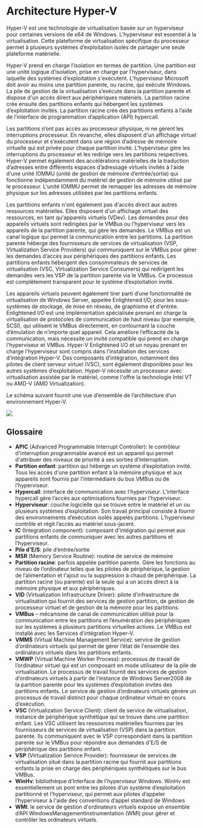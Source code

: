 # Architecture Hyper-V

Hyper-V est une technologie de virtualisation basée sur un hyperviseur pour certaines versions de x64 de Windows.  L’hyperviseur est essentiel à la virtualisation.  Cette plateforme de virtualisation spécifique du processeur permet à plusieurs systèmes d’exploitation isolés de partager une seule plateforme matérielle.  

Hyper-V prend en charge l’isolation en termes de partition. Une partition est une unité logique d’isolation, prise en charge par l’hyperviseur, dans laquelle des systèmes d’exploitation s'exécutent. L’hyperviseur Microsoft doit avoir au moins une partition parente, ou racine, qui exécute Windows. La pile de gestion de la virtualisation s’exécute dans la partition parente et dispose d'un accès direct aux périphériques matériels. La partition racine crée ensuite des partitions enfants qui hébergent les systèmes d’exploitation invités. La partition racine crée des partitions enfants à l’aide de l’interface de programmation d’application (API) hypercall.  

Les partitions n’ont pas accès au processeur physique, ni ne gèrent les interruptions processeur. En revanche, elles disposent d'un affichage virtuel du processeur et s’exécutent dans une région d’adresse de mémoire virtuelle qui est privée pour chaque partition invité. L’hyperviseur gère les interruptions du processeur et les redirige vers les partitions respectives. Hyper-V permet également des accélérations matérielles de la traduction d’adresses entre différents espaces d’adressage virtuels invités à l'aide d'une unité IOMMU (unité de gestion de mémoire d’entrée/sortie) qui fonctionne indépendamment du matériel de gestion de mémoire utilisé par le processeur. L'unité IOMMU permet de remapper les adresses de mémoire physique sur les adresses utilisées par les partitions enfants.  

Les partitions enfants n'ont également pas d'accès direct aux autres ressources matérielles. Elles disposent d'un affichage virtuel des ressources, en tant qu'appareils virtuels (VDev). Les demandes pour des appareils virtuels sont redirigées par le VMBus ou l’hyperviseur vers les appareils de la partition parente, qui gère les demandes. Le VMBus est un canal logique qui permet la communication entre les partitions. La partition parente héberge des fournisseurs de services de virtualisation (VSP, Virtualization Service Providers) qui communiquent sur le VMBus pour gérer les demandes d’accès aux périphériques des partitions enfants. Les partitions enfants hébergent des consommateurs de services de virtualisation (VSC, Virtualization Service Consumers) qui redirigent les demandes vers les VSP de la partition parente via le VMBus. Ce processus est complètement transparent pour le système d’exploitation invité.  

Les appareils virtuels peuvent également tirer parti d’une fonctionnalité de virtualisation de Windows Server, appelée Enlightened I/O, pour les sous-systèmes de stockage, de mise en réseau, de graphisme et d'entrée. Enlightened I/O est une implémentation spécialisée prenant en charge la virtualisation de protocoles de communication de haut niveau (par exemple, SCSI), qui utilisent le VMBus directement, en contournant la couche d’émulation de n’importe quel appareil. Cela améliore l’efficacité de la communication, mais nécessite un invité compatible qui prend en charge l'hyperviseur et VMBus. Hyper-V Enlightened I/O et un noyau prenant en charge l'hyperviseur sont compris dans l’installation des services d’intégration Hyper-V. Des composants d’intégration, notamment des pilotes de client serveur virtuel (VSC), sont également disponibles pour les autres systèmes d’exploitation. Hyper-V nécessite un processeur avec virtualisation assistée par le matériel, comme l'offre la technologie Intel VT ou AMD-V (AMD Virtualization).

Le schéma suivant fournit une vue d’ensemble de l’architecture d’un environnement Hyper-V.

![](./media/hv_architecture.png)

## Glossaire
* **APIC** (Advanced Programmable Interrupt Controller): le contrôleur d'interruption programmable avancé est un appareil qui permet d'attribuer des niveaux de priorité à ses sorties d’interruption.
* **Partition enfant**: partition qui héberge un système d’exploitation invité. Tous les accès d'une partition enfant à la mémoire physique et aux appareils sont fournis par l’intermédiaire du bus VMBus ou de l’hyperviseur.
* **Hypercall**: interface de communication avec l’hyperviseur. L’interface hypercall gère l’accès aux optimisations fournies par l’hyperviseur.
* **Hyperviseur**: couche logicielle qui se trouve entre le matériel et un ou plusieurs systèmes d’exploitation. Son travail principal consiste à fournir des environnements d’exécution isolés appelés partitions. L’hyperviseur contrôle et régit l’accès au matériel sous-jacent.
* **IC** (Integration component): composant d'intégration qui permet aux partitions enfants de communiquer avec les autres partitions et l’hyperviseur.
* **Pile d'E/S**: pile d’entrée/sortie
* **MSR** (Memory Service Routine): routine de service de mémoire
* **Partition racine**: parfois appelée partition parente.  Gère les fonctions au niveau de l’ordinateur telles que les pilotes de périphérique, la gestion de l’alimentation et l'ajout ou la suppression à chaud de périphérique. La partition racine (ou parente) est la seule qui a un accès direct à la mémoire physique et aux périphériques.
* **VID** (Virtualization Infrastructure Driver): pilote d’infrastructure de virtualisation qui fournit des services de gestion partition, de gestion de processeur virtuel et de gestion de la mémoire pour les partitions.
* **VMBus** – mécanisme de canal de communication utilisé pour la communication entre les partitions et l’énumération des périphériques sur les systèmes à plusieurs partitions virtuelles actives. Le VMBus est installé avec les Services d’intégration Hyper-V.
* **VMMS** (Virtual Machine Management Service): service de gestion d’ordinateurs virtuels qui permet de gérer l’état de l'ensemble des ordinateurs virtuels dans les partitions enfants.
* **VMWP** (Virtual Machine Worker Process): processus de travail de l’ordinateur virtuel qui est un composant en mode utilisateur de la pile de virtualisation. Le processus de travail fournit des services de gestion d’ordinateurs virtuels à partir de l’instance de Windows Server2008 de la partition parente pour les systèmes d’exploitation invités des partitions enfants. Le service de gestion d’ordinateurs virtuels génère un processus de travail distinct pour chaque ordinateur virtuel en cours d’exécution.
* **VSC** (Virtualization Service Client): client de service de virtualisation, instance de périphérique synthétique qui se trouve dans une partition enfant. Les VSC utilisent les ressources matérielles fournies par les fournisseurs de services de virtualisation (VSP) dans la partition parente. Ils communiquent avec le VSP correspondant dans la partition parente sur le VMBus pour répondre aux demandes d'E/S de périphérique des partitions enfant.
* **VSP** (Virtualization Service Provider): fournisseur de services de virtualisation situé dans la partition racine qui fournit aux partitions enfants la prise en charge des périphériques synthétiques sur le bus VMBus.
* **WinHv**: bibliothèque d’Interface de l'hyperviseur Windows. WinHv est essentiellement un pont entre les pilotes d’un système d’exploitation partitionné et l’hyperviseur, qui permet aux pilotes d’appeler l’hyperviseur à l'aide des conventions d’appel standard de Windows
* **WMI**: le service de gestion d'ordinateurs virtuels expose un ensemble d’API WindowsManagementInstrumentation (WMI) pour gérer et contrôler les ordinateurs virtuels.
